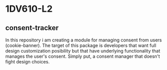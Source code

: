 # 1DV610-L2

## consent-tracker

In this repository i am creating a module for managing consent from users (cookie-banner). The target of this package is developers that want full design customization posibility but that have underlying functionality that manages the user's consent. Simply put, a consent manager that doesn't fight design choices.
